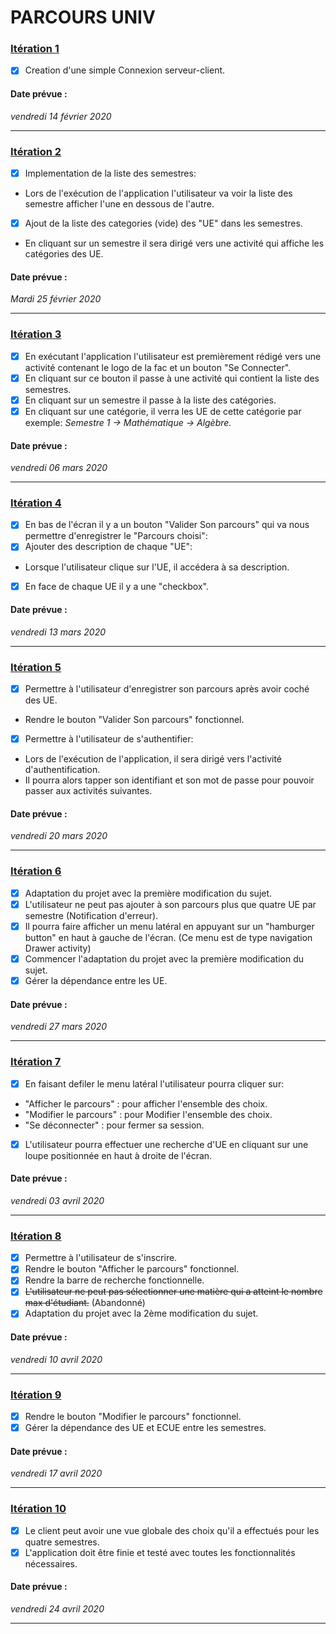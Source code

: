 # PARCOURS UNIV


### [Itération 1](https://github.com/L3-Info-Miage-Universite-Cote-D-Azur/pl2020-plplg/milestone/1)

- [X] Creation d'une simple Connexion serveur-client.

#### Date prévue : 
*vendredi 14 février 2020*

-----------------------------------------------

### [Itération 2](https://github.com/L3-Info-Miage-Universite-Cote-D-Azur/pl2020-plplg/milestone/2)

- [X] Implementation de la liste des semestres: 
* Lors de l'exécution de l'application l'utilisateur va voir la liste des semestre afficher l'une en dessous de l'autre. 
- [X] Ajout de la liste des categories (vide) des "UE" dans les semestres.
* En cliquant sur un semestre il sera dirigé vers une activité qui affiche 
les catégories des UE. 

#### Date prévue : 
*Mardi 25 février 2020*

-----------------------------------------------

### [Itération 3](https://github.com/L3-Info-Miage-Universite-Cote-D-Azur/pl2020-plplg/milestone/3)

- [X] En exécutant l'application l'utilisateur est premièrement rédigé vers une activité contenant le logo de la fac et un bouton "Se Connecter".
- [X] En cliquant sur ce bouton il passe à une activité qui contient la liste des semestres.
- [X] En cliquant sur un semestre il passe à la liste des catégories.
- [X] En cliquant sur une catégorie, il verra les UE de cette catégorie par exemple: *Semestre 1 -> Mathématique -> Algèbre.*

#### Date prévue : 
*vendredi 06 mars 2020*

-----------------------------------------------

### [Itération 4](https://github.com/L3-Info-Miage-Universite-Cote-D-Azur/pl2020-plplg/milestone/4)

- [X] En bas de l'écran il y a un bouton "Valider Son parcours" qui va nous permettre d'enregistrer le "Parcours choisi":
- [X] Ajouter des description de chaque "UE": 
* Lorsque l'utilisateur clique sur l'UE, il accédera à sa description. 
- [X] En face de chaque UE il y a une "checkbox". 


#### Date prévue : 
*vendredi 13 mars 2020*

-----------------------------------------------

### [Itération 5](https://github.com/L3-Info-Miage-Universite-Cote-D-Azur/pl2020-plplg/milestone/5)
- [X] Permettre à l'utilisateur d'enregistrer son parcours après avoir coché des UE.
* Rendre le bouton "Valider Son parcours" fonctionnel. 
- [X] Permettre à l'utilisateur de s'authentifier:
* Lors de l'exécution de l'application, il sera dirigé vers l'activité d'authentification. 
* Il pourra alors tapper son identifiant et son mot de passe pour pouvoir passer aux activités suivantes.

#### Date prévue : 
*vendredi 20 mars 2020*

-----------------------------------------------

### [Itération 6](https://github.com/L3-Info-Miage-Universite-Cote-D-Azur/pl2020-plplg/milestone/6)
- [X] Adaptation du projet avec la première modification du sujet.
- [X] L'utilisateur ne peut pas ajouter à son parcours plus que quatre UE par semestre (Notification d'erreur).
- [X] Il pourra faire afficher un menu latéral en appuyant sur un "hamburger button" en haut à gauche de l'écran. (Ce menu est de type navigation Drawer activity)
- [X] Commencer l'adaptation du projet avec la première modification du sujet.
- [X] Gérer la dépendance entre les UE.

#### Date prévue : 
*vendredi 27 mars 2020*

-----------------------------------------------

### [Itération 7](https://github.com/L3-Info-Miage-Universite-Cote-D-Azur/pl2020-plplg/milestone/7)

- [X] En faisant defiler le menu latéral l'utilisateur pourra cliquer sur:
* "Afficher le parcours" : pour afficher l'ensemble des choix.
* "Modifier le parcours" : pour Modifier l'ensemble des choix.
* "Se déconnecter" : pour fermer sa session.
- [X] L'utilisateur pourra effectuer une recherche d'UE en cliquant sur une loupe positionnée en haut à droite de l'écran.


#### Date prévue : 
*vendredi 03 avril 2020*

-----------------------------------------------

### [Itération 8](https://github.com/L3-Info-Miage-Universite-Cote-D-Azur/pl2020-plplg/milestone/8)

- [X] Permettre à l'utilisateur de s'inscrire.
- [X] Rendre le bouton "Afficher le parcours" fonctionnel.
- [X] Rendre la barre de recherche fonctionnelle.
- [X] ~~L'utilisateur ne peut pas sélectionner une matière qui a atteint le nombre max d'étudiant.~~ (Abandonné)
- [X] Adaptation du projet avec la 2ème modification du sujet.

#### Date prévue : 
*vendredi 10 avril 2020* 

-----------------------------------------------

### [Itération 9](https://github.com/L3-Info-Miage-Universite-Cote-D-Azur/pl2020-plplg/milestone/9)

- [X] Rendre le bouton "Modifier le parcours" fonctionnel.
- [X] Gérer la dépendance des UE et ECUE entre les semestres.

#### Date prévue : 
*vendredi 17 avril 2020*

-----------------------------------------------

### [Itération 10](https://github.com/L3-Info-Miage-Universite-Cote-D-Azur/pl2020-plplg/milestone/10)

- [X] Le client peut avoir une vue globale des choix qu'il a effectués pour les quatre semestres.
- [X] L'application doit être finie et testé avec toutes les fonctionnalités nécessaires. 

#### Date prévue : 
*vendredi 24 avril 2020*

---------------------------------------------
